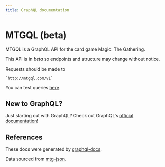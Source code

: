 ```yaml
---
title: GraphQL documentation
---
```


# MTGQL (beta)

MTGQL is a GraphQL API for the card game Magic: The Gathering.

This API is in *beta* so endpoints and structure may change without notice.

Requests should be made to

    `http://mtgql.com/v1`

You can test queries [here](http://pokeql.com/graphiql).


## New to GraphQL?

Just starting out with GraphQL? Check out GraphQL's [official documentation](http://graphql.org/)!

## References

These docs were generated by [graphql-docs](https://github.com/gjtorikian/graphql-docs).

Data sourced from [mtg-json](https://mtgjson.com).
